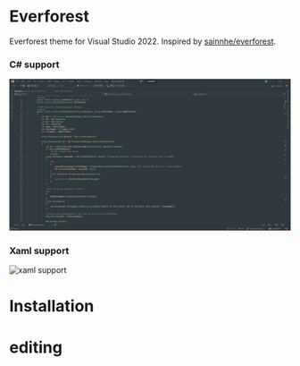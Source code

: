 # Everforest

Everforest theme for Visual Studio 2022. Inspired by [sainnhe/everforest](https://github.com/sainnhe/everforest).

### C# support
![C# support](https://github.com/ZachFranzen/Everforest/blob/master/EverforestZF/assets/Screenshot.png)

### Xaml support
![xaml support](https://github.com/ZachFranzen/Everforest/blob/master/EverforestZF/assets/Screenshotxaml.png)

# Installation

# editing
